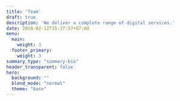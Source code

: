 ```yaml
---
title: 'Team'
draft: true
description: 'We deliver a complete range of digital services.'
date: 2018-02-12T15:37:57+07:00
menu:
  main:
    weight: 3
  footer_primary:
    weight: 3
summary_type: "summary-bio"
header_transparent: false
hero:
  background: ""
  blend_mode: "normal"
  theme: "base"
---
```

